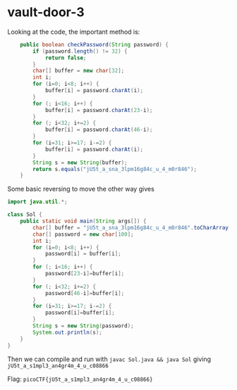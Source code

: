 # vault-door-3

Looking at the code, the important method is:
```java
    public boolean checkPassword(String password) {
        if (password.length() != 32) {
            return false;
        }
        char[] buffer = new char[32];
        int i;
        for (i=0; i<8; i++) {
            buffer[i] = password.charAt(i);
        }
        for (; i<16; i++) {
            buffer[i] = password.charAt(23-i);
        }
        for (; i<32; i+=2) {
            buffer[i] = password.charAt(46-i);
        }
        for (i=31; i>=17; i-=2) {
            buffer[i] = password.charAt(i);
        }
        String s = new String(buffer);
        return s.equals("jU5t_a_sna_3lpm16g84c_u_4_m0r846");
    }
```
Some basic reversing to move the other way gives
```java
import java.util.*;

class Sol {
    public static void main(String args[]) {
        char[] buffer = "jU5t_a_sna_3lpm16g84c_u_4_m0r846".toCharArray();
        char[] password = new char[100];
        int i;
        for (i=0; i<8; i++) {
            password[i] = buffer[i];
        }
        for (; i<16; i++) {
            password[23-i]=buffer[i];
        }
        for (; i<32; i+=2) {
            password[46-i]=buffer[i];
        }
        for (i=31; i>=17; i-=2) {
            password[i]=buffer[i];
        }
        String s = new String(password);
        System.out.println(s);
    }
}
```

Then we can compile and run with `javac Sol.java && java Sol` giving `jU5t_a_s1mpl3_an4gr4m_4_u_c08866`

Flag: `picoCTF{jU5t_a_s1mpl3_an4gr4m_4_u_c08866}`